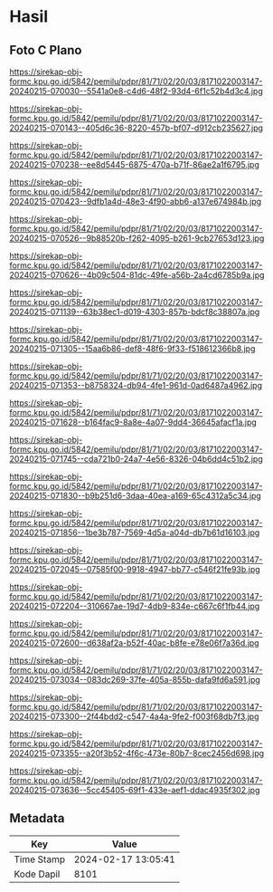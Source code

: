 # Hasil

## Foto C Plano

https://sirekap-obj-formc.kpu.go.id/5842/pemilu/pdpr/81/71/02/20/03/8171022003147-20240215-070030--5541a0e8-c4d6-48f2-93d4-6f1c52b4d3c4.jpg

https://sirekap-obj-formc.kpu.go.id/5842/pemilu/pdpr/81/71/02/20/03/8171022003147-20240215-070143--405d6c36-8220-457b-bf07-d912cb235627.jpg

https://sirekap-obj-formc.kpu.go.id/5842/pemilu/pdpr/81/71/02/20/03/8171022003147-20240215-070238--ee8d5445-6875-470a-b71f-86ae2a1f6795.jpg

https://sirekap-obj-formc.kpu.go.id/5842/pemilu/pdpr/81/71/02/20/03/8171022003147-20240215-070423--9dfb1a4d-48e3-4f90-abb6-a137e674984b.jpg

https://sirekap-obj-formc.kpu.go.id/5842/pemilu/pdpr/81/71/02/20/03/8171022003147-20240215-070526--9b88520b-f262-4095-b261-9cb27653d123.jpg

https://sirekap-obj-formc.kpu.go.id/5842/pemilu/pdpr/81/71/02/20/03/8171022003147-20240215-070626--4b09c504-81dc-49fe-a56b-2a4cd6785b9a.jpg

https://sirekap-obj-formc.kpu.go.id/5842/pemilu/pdpr/81/71/02/20/03/8171022003147-20240215-071139--63b38ec1-d019-4303-857b-bdcf8c38807a.jpg

https://sirekap-obj-formc.kpu.go.id/5842/pemilu/pdpr/81/71/02/20/03/8171022003147-20240215-071305--15aa6b86-def8-48f6-9f33-f518612366b8.jpg

https://sirekap-obj-formc.kpu.go.id/5842/pemilu/pdpr/81/71/02/20/03/8171022003147-20240215-071353--b8758324-db94-4fe1-961d-0ad6487a4962.jpg

https://sirekap-obj-formc.kpu.go.id/5842/pemilu/pdpr/81/71/02/20/03/8171022003147-20240215-071628--b164fac9-8a8e-4a07-9dd4-36645afacf1a.jpg

https://sirekap-obj-formc.kpu.go.id/5842/pemilu/pdpr/81/71/02/20/03/8171022003147-20240215-071745--cda721b0-24a7-4e56-8326-04b6dd4c51b2.jpg

https://sirekap-obj-formc.kpu.go.id/5842/pemilu/pdpr/81/71/02/20/03/8171022003147-20240215-071830--b9b251d6-3daa-40ea-a169-65c4312a5c34.jpg

https://sirekap-obj-formc.kpu.go.id/5842/pemilu/pdpr/81/71/02/20/03/8171022003147-20240215-071856--1be3b787-7569-4d5a-a04d-db7b61d16103.jpg

https://sirekap-obj-formc.kpu.go.id/5842/pemilu/pdpr/81/71/02/20/03/8171022003147-20240215-072045--07585f00-9918-4947-bb77-c546f21fe93b.jpg

https://sirekap-obj-formc.kpu.go.id/5842/pemilu/pdpr/81/71/02/20/03/8171022003147-20240215-072204--310667ae-19d7-4db9-834e-c667c6f1fb44.jpg

https://sirekap-obj-formc.kpu.go.id/5842/pemilu/pdpr/81/71/02/20/03/8171022003147-20240215-072600--d638af2a-b52f-40ac-b8fe-e78e06f7a36d.jpg

https://sirekap-obj-formc.kpu.go.id/5842/pemilu/pdpr/81/71/02/20/03/8171022003147-20240215-073034--083dc269-37fe-405a-855b-dafa9fd6a591.jpg

https://sirekap-obj-formc.kpu.go.id/5842/pemilu/pdpr/81/71/02/20/03/8171022003147-20240215-073300--2f44bdd2-c547-4a4a-9fe2-f003f68db7f3.jpg

https://sirekap-obj-formc.kpu.go.id/5842/pemilu/pdpr/81/71/02/20/03/8171022003147-20240215-073355--a20f3b52-4f6c-473e-80b7-8cec2456d698.jpg

https://sirekap-obj-formc.kpu.go.id/5842/pemilu/pdpr/81/71/02/20/03/8171022003147-20240215-073636--5cc45405-69f1-433e-aef1-ddac4935f302.jpg


## Metadata

| Key        | Value               |
| ---------- | ------------------- |
| Time Stamp | 2024-02-17 13:05:41 |
| Kode Dapil | 8101                |



